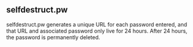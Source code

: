 selfdestruct.pw
----------------

selfdestruct.pw generates a unique URL for each password entered,
and that URL and associated password only live for 24 hours.
After 24 hours, the password is permanently deleted.
